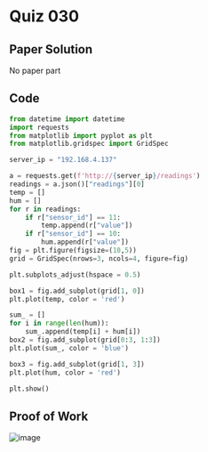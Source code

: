 # Quiz 030

## Paper Solution
No paper part
## Code
```.py
from datetime import datetime
import requests
from matplotlib import pyplot as plt
from matplotlib.gridspec import GridSpec

server_ip = "192.168.4.137"

a = requests.get(f'http://{server_ip}/readings')
readings = a.json()["readings"][0]
temp = []
hum = []
for r in readings:
    if r["sensor_id"] == 11:
        temp.append(r["value"])
    if r["sensor_id"] == 10:
        hum.append(r["value"])
fig = plt.figure(figsize=(10,5))
grid = GridSpec(nrows=3, ncols=4, figure=fig)

plt.subplots_adjust(hspace = 0.5)

box1 = fig.add_subplot(grid[1, 0])
plt.plot(temp, color = 'red')

sum_ = []
for i in range(len(hum)):
    sum_.append(temp[i] + hum[i])
box2 = fig.add_subplot(grid[0:3, 1:3])
plt.plot(sum_, color = 'blue')

box3 = fig.add_subplot(grid[1, 3])
plt.plot(hum, color = 'red')

plt.show()
```
## Proof of Work
![image](https://github.com/user-attachments/assets/e0d4a13b-3fa9-4c7f-a2a6-9709f0010728)
